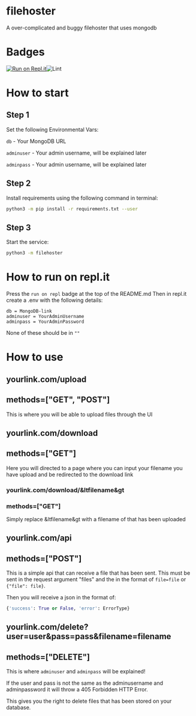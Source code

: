 # filehoster
A over-complicated and buggy filehoster that uses mongodb

# Badges
[![Run on Repl.it](https://repl.it/badge/github/SnapDragon7410/filehoster)](https://repl.it/github/SnapDragon7410/filehoster)![Lint](https://github.com/SnapDragon7410/filehoster/workflows/Lint/badge.svg)

# How to start
## Step 1
Set the following Environmental Vars:
  
  `db` - Your MongoDB URL
  
  `adminuser` - Your admin username, will be explained later
  
  `adminpass` - Your admin username, will be explained later

## Step 2
Install requirements using the following command in terminal:
``` bash
python3 -m pip install -r requirements.txt --user
```

## Step 3
Start the service:
``` bash
python3 -m filehoster
```

# How to run on repl.it
Press the `run on repl` badge at the top of the README.md
Then in repl.it create a .env with the following details:
```
db = MongoDB-link
adminuser = YourAdminUsername
adminpass = YourAdminPassword
```
None of these should be in `""`

# How to use
## yourlink.com/upload
## methods=["GET", "POST"]
This is where you will be able to upload files through the UI

## yourlink.com/download
## methods=["GET"]
Here you will directed to a page where you can input your filename you have upload and be redirected to the download link
### yourlink.com/download/&ltfilename&gt
### methods=["GET"]
Simply replace &ltfilename&gt with a filename of that has been uploaded

## yourlink.com/api
## methods=["POST"]
This is a simple api that can receive a file that has been sent. This must be sent in the request argument "files" and the in the format of `file=file` or `{"file": file}`.

Then you will receive a json in the format of:
``` python
{'success': True or False, 'error': ErrorType}
```

## yourlink.com/delete?user=user&pass=pass&filename=filename
## methods=["DELETE"]
This is where `adminuser` and `adminpass` will be explained!

If the user and pass is not the same as the adminusername and adminpassword it will throw a 405 Forbidden HTTP Error.

This gives you the right to delete files that has been stored on your database.